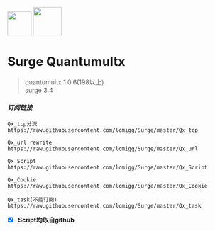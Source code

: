 <img src="https://i.loli.net/2020/02/26/EqO18PQXjpkCsh4.jpg" width="54">   <img src="https://i.loli.net/2020/02/26/tEqzog3kIRWANVL.jpg" width="64">  
# Surge Quantumultx  

>quantumultx 1.0.6(198以上)  
surge 3.4  

#### *订阅链接*
```
Qx_tcp分流
https://raw.githubusercontent.com/lcmigg/Surge/master/Qx_tcp

Qx_url rewrite  
https://raw.githubusercontent.com/lcmigg/Surge/master/Qx_url  

Qx_Script  
https://raw.githubusercontent.com/lcmigg/Surge/master/Qx_Script  

Qx_Cookie  
https://raw.githubusercontent.com/lcmigg/Surge/master/Qx_Cookie  

Qx_task(不能订阅)  
https://raw.githubusercontent.com/lcmigg/Surge/master/Qx_task  
```
- [x] **Script均取自github**
